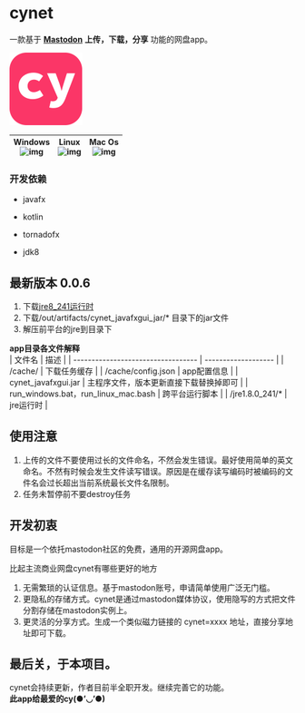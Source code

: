 # cynet

一款基于 **[Mastodon](https://github.com/tootsuite/mastodon)**  **上传，下载，分享** 功能的网盘app。  

<article class="logo">
    <img src="https://github.com/hiufebhe7/cynet_javafxgui/blob/master/image/logo3.svg" alt="logo" width="128" height="128" align="bottom" />
</article>

| Windows<br>![img](https://img.shields.io/badge/build-success-green.svg?logo=windows) | Linux<br>![img](https://img.shields.io/badge/build-success-green.svg?logo=linux) | Mac Os<br>![img](https://img.shields.io/badge/build-success-green.svg?logo=apple) |
| ------------------------------------------------------------------------------------ | -------------------------------------------------------------------------------- | --------------------------------------------------------------------------------- |

### 开发依赖

* javafx  

* kotlin  

* tornadofx 

* jdk8

## 最新版本 0.0.6

1. 下载[jre8_241运行时](https://github.com/hiufebhe7/cynet_javafxgui/releases/tag/jre)  
2. 下载/out/artifacts/cynet_javafxgui_jar/*  目录下的jar文件  
3. 解压前平台的jre到目录下  

**app目录各文件解释**  
| 文件名                                | 描述                  |
| ---------------------------------- | ------------------- |
| /cache/                            | 下载任务缓存              |
| /cache/config.json                 | app配置信息             |
| cynet_javafxgui.jar                | 主程序文件，版本更新直接下载替换掉即可 |
| run_windows.bat，run_linux_mac.bash | 跨平台运行脚本             |
| /jre1.8.0_241/*                    | jre运行时              |

## 使用注意

1. 上传的文件不要使用过长的文件命名，不然会发生错误。最好使用简单的英文命名。不然有时候会发生文件读写错误。原因是在缓存读写编码时被编码的文件名会过长超出当前系统最长文件名限制。
2. 任务未暂停前不要destroy任务

## 开发初衷

目标是一个依托mastodon社区的免费，通用的开源网盘app。  

比起主流商业网盘cynet有哪些更好的地方  

1. 无需繁琐的认证信息。基于mastodon账号，申请简单使用广泛无门槛。  
2. 更隐私的存储方式。cynet是通过mastodon媒体协议，使用隐写的方式把文件分割存储在mastodon实例上。  
3. 更灵活的分享方式。生成一个类似磁力链接的 cynet=xxxx 地址，直接分享地址即可下载。

## 最后关，于本项目。

cynet会持续更新，作者目前半全职开发。继续完善它的功能。  
**此app给最爱的cy(●’◡’●)**